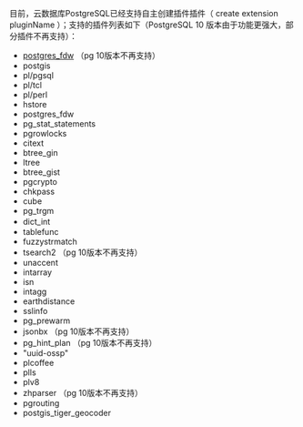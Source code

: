 目前，云数据库PostgreSQL已经支持自主创建插件插件（ create extension pluginName ）；支持的插件列表如下（PostgreSQL 10 版本由于功能更强大，部分插件不再支持）：

 - [postgres_fdw](https://cloud.tencent.com/document/product/409/18706) （pg 10版本不再支持）
 - postgis
 - pl/pgsql
 - pl/tcl
 - pl/perl
 - hstore
 - postgres_fdw
 - pg_stat_statements
 - pgrowlocks
 - citext
 - btree_gin
 - ltree
 - btree_gist
 - pgcrypto
 - chkpass
 - cube
 - pg_trgm
 - dict_int　　　
 - tablefunc
 - fuzzystrmatch
 - tsearch2 （pg 10版本不再支持）
 - unaccent
 - intarray
 - isn
 - intagg
 - earthdistance
 - sslinfo 
 - pg_prewarm 
 - jsonbx （pg 10版本不再支持）
 - pg_hint_plan （pg 10版本不再支持）
 - "uuid-ossp"
 - plcoffee
 - plls
 - plv8
 - zhparser （pg 10版本不再支持）
 - pgrouting
 - postgis_tiger_geocoder
